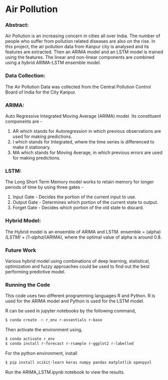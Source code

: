 # Air Pollution
### Abstract:
Air Pollution is an increasing concern in cities all over India. The number of people who suffer from pollution related
diseases are also on the rise. In this project, the air pollution data from Kanpur city is analysed and its features are
extracted. Then an ARIMA model and an LSTM model is trained using the features. The linear and non-linear
components are combined using a hybrid ARIMA-LSTM ensemble model.
### Data Collection:
The Air Pollution Data was collected from the Central Pollution Control Board of India for the City Kanpur.
### ARIMA:
Auto Regressive Integrated Moving Average (ARIMA) model. Its constituent components are -
1) AR which stands for Autoregression in which previous observations are used for making predictions.
2) I which stands for Integrated, where the time series is differenced to make it stationary.
3) MA which stands for Moving Average, in which previous errors are used for making predictions.
### LSTM:
The Long Short Term Memory model works to retain memory for longer periods of time by using three gates -
1) Input Gate - Decides the portion of the current input to use.
2) Output Gate - Determines which portion of the current state to output.
3) Forget Gate - Decides which portion of the old state to discard.
### Hybrid Model:
The Hybrid model is an ensemble of ARIMA and LSTM.
ensemble = (alpha)*(LSTM) + (1-alpha)*(ARIMA),
where the optimal value of alpha is around 0.8.
### Future Work
Various hybrid model using combinations of deep learning, statistical, optimization and fuzzy approaches
could be used to find out the best performing predictive model.
### Running the Code
This code uses two different programming languages R and Python.
R is used for the ARIMA model and Python is used for the LSTM model.

R can be used in jupyter notebooks by the following command,
```bash
$ conda create -n r_env r-essentials r-base
```
Then activate the environment using,
```bash
$ conda activate r_env
$ conda install r-forecast r-rsample r-ggplot2 r-labelled
```

For the python environment, install
```bash
$ pip install scikit-learn keras numpy pandas matplotlib openpyxl
```
Run the ARIMA_LSTM.ipynb notebook to view the results.